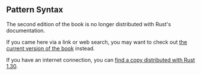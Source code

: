 ## Pattern Syntax

The second edition of the book is no longer distributed with Rust's documentation.

If you came here via a link or web search, you may want to check out [the current
version of the book](../ch18-03-pattern-syntax.html) instead.

If you have an internet connection, you can [find a copy distributed with
Rust
1.30](https://doc.rust-lang.org/1.30.0/book/second-edition/ch18-03-pattern-syntax.html).